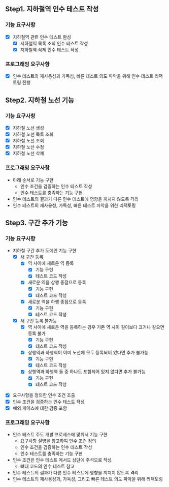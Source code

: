 
## Step1. 지하철역 인수 테스트 작성

### 기능 요구사항
- [X] 지하철역 관련 인수 테스트 완성
  - [X] 지하철역 목록 조회 인수 테스트 작성
  - [X] 지하철역 삭제 인수 테스트 작성

### 프로그래밍 요구사항
- [X] 인수 테스트의 재사용성과 가독성, 빠른 테스트 의도 파악을 위해 인수 테스트 리팩토링 진행

## Step2. 지하철 노선 기능

### 기능 요구사항
- [X] 지하철 노선 생성
- [X] 지하철 노선 목록 조회
- [X] 지하철 노선 조회
- [X] 지하철 노선 수정
- [X] 지하철 노선 삭제

### 프로그래밍 요구사항
- 아래 순서로 기능 구현
  - 인수 조건을 검증하는 인수 테스트 작성
  - 인수 테스트를 충족하는 기능 구현
- 인수 테스트의 결과가 다른 인수 테스트에 영향을 끼치지 않도록 격리
- 인수 테스트의 재사용성, 가독성, 빠른 테스트 파악을 위한 리팩토링

## Step3. 구간 추가 기능

### 기능 요구사항
- 지하철 구간 추가 도메인 기능 구현
  - [X] 새 구간 등록
    - [X] 역 사이에 새로운 역 등록
      - [X] 기능 구현
      - [X] 테스트 코드 작성
    - [X] 새로운 역을 상행 종점으로 등록
      - [X] 기능 구현
      - [X] 테스트 코드 작성
    - [X] 새로운 역을 하행 종점으로 등록
      - [X] 기능 구현
      - [X] 테스트 코드 작성
  - [X] 새 구간 등록 불가능
    - [X] 역 사이에 새로운 역을 등록하는 경우 기존 역 사이 길이보다 크거나 같으면 등록 불가
      - [X] 기능 구현
      - [X] 테스트 코드 작성
    - [X] 상행역과 하행역이 이미 노선에 모두 등록되어 있다면 추가 불가능
      - [X] 기능 구현
      - [X] 테스트 코드 작성
    - [X] 상행역과 하행역 둘 중 하나도 포함되어 있지 않다면 추가 불가능
      - [X] 기능 구현
      - [X] 테스트 코드 작성
- [X] 요구사항을 정의한 인수 조건 조출
- [X] 인수 조건을 검증하는 인수 테스트 작성
- [X] 예외 케이스에 대한 검증 포함

### 프로그래밍 요구사항
- 인수 테스트 주도 개발 프로세스에 맞춰서 기능 구현
  - 요구사항 설명을 참고하여 인수 조건 정의
  - 인수 조건을 검증하는 인수 테스트 작성
  - 인수 테스트를 충족하는 기능 구현
- 인수 조건은 인수 테스트 메서드 상단에 주석으로 작성
  - 뼈대 코드의 인수 테스트 참고
- 인수 테스트의 결과가 다른 인수 테스트에 영향을 끼치지 않도록 격리
- 인수 테스트의 재사용성과, 가독성, 그리고 빠른 테스트 의도 파악을 위해 리팩토링